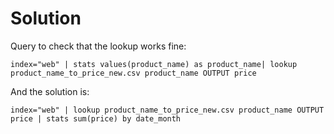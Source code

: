 # Solution

Query to check that the lookup works fine:

```splunk
index="web" | stats values(product_name) as product_name| lookup product_name_to_price_new.csv product_name OUTPUT price
```

And the solution is:

```splunk
index="web" | lookup product_name_to_price_new.csv product_name OUTPUT price | stats sum(price) by date_month
```
